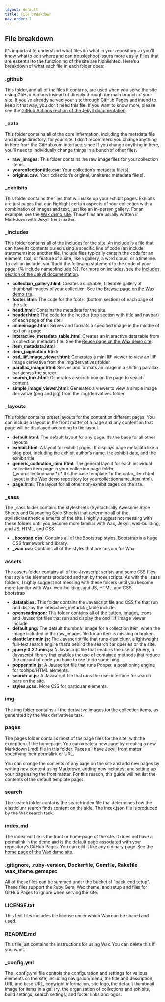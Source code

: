 ```yaml
---
layout: default
title: File breakdown
nav_order: 7
---
```

## **File breakdown** 

It’s important to understand what files do what in your repository so you’ll know what to edit where and can troubleshoot issues more easily. Files that are essential to the functioning of the site are highlighted. Here’s a breakdown of what each file in each folder does:

### **.github**

This folder, and all of the files it contains, are used when you serve the site using GitHub Actions instead of directly through the main branch of your site. If you’ve already served your site through GitHub Pages and intend to keep it that way, you don’t need this file. If you want to know more, please see the [GitHub Actions section of the Jekyll documentation](https://jekyllrb.com/docs/continuous-integration/github-actions/).

### **\_data**

This folder contains all of the core information, including the metadata file and image directory, for your site. I don’t recommend you change anything in here from the GitHub.com interface, since If you change anything in here, you’ll need to individually change things in a bunch of other files.

* **raw\_images**: This folder contains the raw image files for your collection items.  
* **yourcollectiontitle.csv:** Your collection’s metadata file(s).  
* **original.csv:** Your collection’s original, unaltered metadata file(s).

### **\_exhibits**

This folder contains the files that will make up your exhibit pages. Exhibits are just pages that can highlight certain aspects of your collection with a combination of images and text, just like an in-person gallery. For an example, see the [Wax demo site](https://minicomp.github.io/wax/exhibits/a/). These files are usually written in Markdown with Jekyll front matter.

### **\_includes**

This folder contains all of the includes for the site. An include is a file that can have its contents pulled using a specific line of code (an include statement) into another file. Include files typically contain the code for an element, tool, or feature of a site, like a gallery, a word cloud, or a timeline. To call an include, you’ll add the following statement to the code of your page: {% include nameofinclude %}. For more on includes, see the [Includes section of the Jekyll documentation](https://jekyllrb.com/docs/includes/).

* **collection\_gallery.html**: Creates a clickable, filterable gallery of thumbnail images of your collection. See the [Browse page on the Wax demo site](https://minicomp.github.io/wax/collection/).  
* **footer.html:** The code for the footer (bottom section) of each page of the site.  
* **head.html:** Contains the metadata for the site.  
* **header.html:** The code for the header (top section with title and navbar) of each page of the site.  
* **inlineimage.html**: Serves and formats a specified image in the middle of text on a page.  
* **interactive\_metadata\_table.html**: Creates an interactive data table from a collection metadata file. See the [Reuse page on the Wax demo site](https://minicomp.github.io/wax/reuse/).  
* **item\_metadata.html**:   
* **item\_pagination.html:**  
* **osd\_iiif\_image\_viewer.html**: Generates a mini IIIF viewer to view an IIIF image derivative from the img/derivatives folder.  
* **parallax\_image.html**: Serves and formats an image in a shifting parallax bar across the screen.   
* **search\_box.html**: Generates a search box on the page to search content.  
* **simple\_image\_viewer.html**: Generates a viewer to view a simple image derivative (png and jpg) from the img/derivatives folder.

### **\_layouts**

This folder contains preset layouts for the content on different pages. You can include a layout in the front matter of a page and any content on that page will be displayed according to the layout.

* **default.html**: The default layout for any page. It’s the base for all other layouts.  
* **exhibit.html**: A layout for exhibit pages. It displays page metadata like a blog post, including the exhibit author’s name, the exhibit date, and the exhibit title.  
* **generic\_collection\_item.html**: The general layout for each individual collection item page in your collection page folder (\_yourcollectionname*).* It’s the base template for the qatar\_item.html layout in the Wax demo repository (or yourcollectionname\_item.html).  
* **page.html**: The layout for all other non-exhibit pages on the site.

### **\_sass**

The \_sass folder contains the stylesheets (Syntactically Awesome Style Sheets and Cascading Style Sheets) that determine all of the stylistic/aesthetic elements of the site. I highly suggest not messing with these folders until you become more familiar with Wax, Jekyll, web-building, and JS, HTML, and CSS.

* **\_boostrap.css:** Contains all of the Bootstrap styles. Bootstrap is a huge CSS framework and library.  
* **\_wax.css:** Contains all of the styles that are custom for Wax.

### **assets**

The assets folder contains all of the Javascript scripts and some CSS files that style the elements produced and run by those scripts. As with the \_sass folders, I highly suggest not messing with these folders until you become more familiar with Wax, web-building, and JS, HTML, and CSS.  
bootstrap

* **datatables:** This folder contains the Javascript file and CSS file that run and display the interactive\_metadata\_table include.  
* **openseadragon:** This folder contains all of the button, images, icons and Javascript files that run and display the osd\_iiif\_image\_viewer include.  
* **default.png:** The default thumbnail image for a collection item, when the image included in the raw\_images file for an item is missing or broken.  
* **elasticlunr.min.js:** The Javascript file that runs elasticlunr, a lightweight full-text search engine that’s behind the search bar queries on the site.  
* **jquery-3.2.1.min.js:** A Javascript file that enables the use of jQuery, a Javascript library that enables the use of contained methods that reduce the amount of code you have to use to do something.  
* **popper.min.js:** A Javascript file that runs Popper, a positioning engine for tooltips/HTML elements.  
* **search-ui.js:** A Javascript file that runs the user interface for search bars on the site.  
* **styles.scss:** More CSS for particular elements.

### **img** 

The img folder contains all the derivative images for the collection items, as generated by the Wax derivatives task.

### **pages**

The pages folder contains most of the page files for the site, with the exception of the homepage. You can create a new page by creating a new Markdown (.md) file in this folder. Pages all have Jekyll front matter specifying their permalink or URL.

You can change the contents of any page on the site and add new pages by writing new content using Markdown, adding new includes, and setting up your page using the front matter. For this reason, this guide will not list the contents of the default template pages.

### **search**

The search folder contains the search index file that determines how the elasticlunr search finds content on the side. The index.json file is produced by the Wax search task.

### **index.md**

The index.md file is the front or home page of the site. It does not have a permalink in the demo and is the default page associated with your repository’s GitHub Pages. You can edit it like any ordinary page. See the [home page of the Wax demo site](https://minicomp.github.io/wax/).

### **.gitignore, .ruby-version, Dockerfile, Gemfile, Rakefile, wax\_theme.gemspec**

All of these files can be summed under the bucket of “back-end setup”. These files support the Ruby Gem, Wax theme, and setup and files for GitHub Pages to ignore when serving the site.

### **LICENSE.txt**

This text files includes the license under which Wax can be shared and used.

### **README.md**

This file just contains the instructions for using Wax. You can delete this if you want.

### **\_config.yml**

The \_config.yml file controls the configuration and settings for various elements on the site, including navigation/menu, the title and description, URL and base URL, copyright information, site logo, the default thumbnail image for items in a gallery, the organization of collections and exhibits, build settings, search settings, and footer links and logos. 

